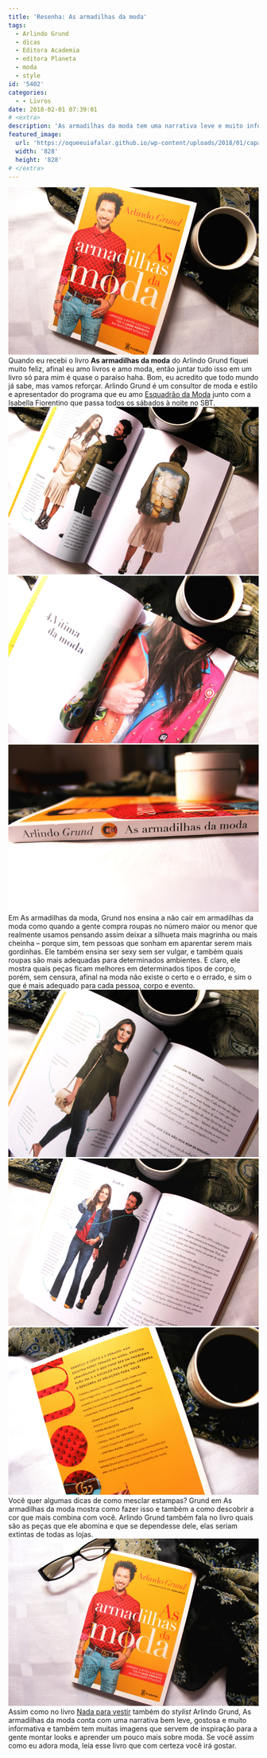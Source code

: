 ```yaml
---
title: 'Resenha: As armadilhas da moda'
tags:
  - Arlindo Grund
  - dicas
  - Editora Academia
  - editora Planeta
  - moda
  - style
id: '5402'
categories:
  - - Livros
date: 2018-02-01 07:39:01
# <extra>
description: 'As armadilhas da moda tem uma narrativa leve e muito informativa. Contém muitas imagens que servem de inspiração para montar looks e muitas dicas de moda.'
featured_image: 
  url: 'https://oqueeuiafalar.github.io/wp-content/uploads/2018/01/capa-livro-as-armadilhas-da-moda-de-arlindo-grund.jpg'
  width: '828'
  height: '828'
# </extra>
---
```


![As armadilhas da moda ](/wp-content/uploads/2018/01/capa-livro-as-armadilhas-da-moda-de-arlindo-grund.jpg) Quando eu recebi o livro **As armadilhas da moda** do Arlindo Grund fiquei muito feliz, afinal eu amo livros e amo moda, então juntar tudo isso em um livro só para mim é quase o paraíso haha. Bom, eu acredito que todo mundo já sabe, mas vamos reforçar. Arlindo Grund é um consultor de moda e estilo e apresentador do programa que eu amo [Esquadrão da Moda](http://www.sbt.com.br/esquadraodamoda/) junto com a Isabella Fiorentino que passa todos os sábados à noite no SBT. ![Páginas do livro - As armadilhas da moda](/wp-content/uploads/2018/01/livro-as-armadilhas-da-moda-de-arlindo-grund.jpg) ![Dicas do livro - As armadilhas da moda](/wp-content/uploads/2018/01/resumo-livro-as-armadilhas-da-moda.jpg) ![Resenha do livro - As armadilhas da moda](/wp-content/uploads/2018/01/lombada-do-livro-as-armadilhas-da-moda.jpg) Em As armadilhas da moda, Grund nos ensina a não cair em armadilhas da moda como quando a gente compra roupas no número maior ou menor que realmente usamos pensando assim deixar a silhueta mais magrinha ou mais cheinha – porque sim, tem pessoas que sonham em aparentar serem mais gordinhas.  Ele também ensina ser sexy sem ser vulgar, e também quais roupas são mais adequadas para determinados ambientes. E claro, ele mostra quais peças ficam melhores em determinados tipos de corpo, porém, sem censura, afinal na moda não existe o certo e o errado, e sim o que é mais adequado para cada pessoa, corpo e evento. ![Modelo do livro - As armadilhas da moda](/wp-content/uploads/2018/01/ilustração-livro-as-armadilhas-da-moda.jpg) ![Páginas do livro - As armadilhas da moda](/wp-content/uploads/2018/01/imagens-livro-as-armadilhas-da-moda-de-arlindo-grund.jpg) ![Livro - As armadilhas da moda](/wp-content/uploads/2018/01/contra-capa-as-armadilhas-da-moda.jpg) Você quer algumas dicas de como mesclar estampas? Grund em As armadilhas da moda mostra como fazer isso e também a como descobrir a cor que mais combina com você. Arlindo Grund também fala no livro quais são as peças que ele abomina e que se dependesse dele, elas seriam extintas de todas as lojas. ![Resenha - As armadilhas da moda](/wp-content/uploads/2018/01/resenha-livro-as-armadilhas-da-moda.jpg) Assim como no livro [Nada para vestir](http://natalia.blog.br/resenha-nada-para-vestir/) também do _stylist_ Arlindo Grund, As armadilhas da moda conta com uma narrativa bem leve, gostosa e muito informativa e também tem muitas imagens que servem de inspiração para a gente montar looks e aprender um pouco mais sobre moda. Se você assim como eu adora moda, leia esse livro que com certeza você irá gostar.
